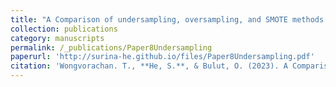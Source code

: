 ```yaml
---
title: "A Comparison of undersampling, oversampling, and SMOTE methods for dealing with imbalanced classification in educational data mining."
collection: publications
category: manuscripts
permalink: /_publications/Paper8Undersampling
paperurl: 'http://surina-he.github.io/files/Paper8Undersampling.pdf'
citation: 'Wongvorachan. T., **He, S.**, & Bulut, O. (2023). A Comparison of undersampling, oversampling, and SMOTE methods for dealing with imbalanced classification in educational data mining. *Information. 14(1)*, 54. https://doi.org/10.3390/info14010054'
---
```

